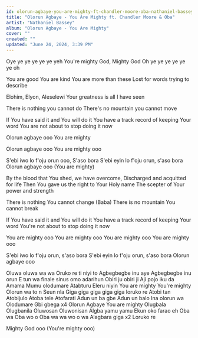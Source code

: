 ```yaml
---
id: olorun-agbaye-you-are-mighty-ft-chandler-moore-oba-nathaniel-bassey
title: "Olorun Agbaye - You Are Mighty ft. Chandler Moore & Oba"
artist: "Nathaniel Bassey"
album: "Olorun Agbaye - You Are Mighty"
cover: ""
created: ""
updated: "June 24, 2024, 3:39 PM"
---
```


Oye ye ye ye ye ye yeh
You're mighty God,
Mighty God
Oh ye ye ye ye ye ye oh

You are good
You are kind
You are more than these
Lost for words trying to describe

Elohim, Elyon, Aleselewi
Your greatness is all I have seen

There is nothing you cannot do
There's no mountain you cannot move

If You have said it and You will do it
You have a track record of keeping Your word
You are not about to stop doing it now

Olorun agbaye ooo
You are mighty

Olorun agbaye ooo
You are mighty ooo

S'ebi iwo lo f'oju orun ooo,
S'aso bora
S'ebi eyin lo f'oju orun, s'aso bora
Olorun agbaye ooo
(You are mighty)

By the blood that You shed, we have overcome, 
Discharged and acquitted for life
Then You gave us the right to Your Holy name
The scepter of Your power and strength

There is nothing You cannot change (Baba)
There is no mountain You cannot break

If You have said it and You will do it
You have a track record of keeping Your word
You're not about to stop doing it now

You are mighty ooo
You are mighty ooo
You are mighty ooo
You are mighty ooo

S'ebi iwo lo f'oju orun, s'aso bora
S'ebi eyin lo f'oju orun, s'aso bora
Olorun agbaye ooo

Oluwa oluwa wa wa
Oruko re ti niyi to
Agbegbegbe inu aye
Agbegbegbe inu orun
E tun wa finale sinus omo adarihun
Obiri ju obiri ji
Aji pojo iku da
Amama Mumu olodumare
Atabturu Eleru niyin
You are mighty
You're mighty
Olorun wa to n Seun nla
Giga giga giga giga giga loruko re
Atobi tan
Atobijulo
Atoba tele
Atofarati
Adun un ba gbe
Adun un balo
Ina olorun wa
Olodumare
Gbi gbega x4
Olorun Agbaye
You are mighty
Olugbala Olugbanila
Oluwosan
Oluwonisan
Algba yamu yamu
Ekun oko farao eh
Oba wa
Oba wo o
Oba wa wa wo o wa
Alagbara giga x2
Loruko re

Mighty God ooo
(You're mighty ooo)